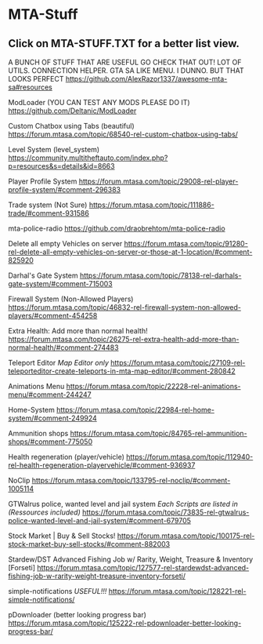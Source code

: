 # MTA-Stuff

Click on MTA-STUFF.TXT for a better list view. 
--------------------------------------------------------

A BUNCH OF STUFF THAT ARE USEFUL GO CHECK THAT OUT! LOT OF UTILS. CONNECTION HELPER. GTA SA LIKE MENU. I DUNNO. BUT THAT LOOKS  PERFECT
https://github.com/AlexRazor1337/awesome-mta-sa#resources

ModLoader (YOU CAN TEST ANY MODS PLEASE DO IT)
https://github.com/Deltanic/ModLoader

Custom Chatbox using Tabs (beautiful)
https://forum.mtasa.com/topic/68540-rel-custom-chatbox-using-tabs/

Level System (level_system)
https://community.multitheftauto.com/index.php?p=resources&s=details&id=8663

Player Profile System
https://forum.mtasa.com/topic/29008-rel-player-profile-system/#comment-296383

Trade system (Not Sure)
https://forum.mtasa.com/topic/111886-trade/#comment-931586

mta-police-radio
https://github.com/draobrehtom/mta-police-radio

Delete all empty Vehicles on server
https://forum.mtasa.com/topic/91280-rel-delete-all-empty-vehicles-on-server-or-those-at-1-location/#comment-825920

Darhal's Gate System
https://forum.mtasa.com/topic/78138-rel-darhals-gate-system/#comment-715003

Firewall System (Non-Allowed Players)
https://forum.mtasa.com/topic/46832-rel-firewall-system-non-allowed-players/#comment-454258

Extra Health: Add more than normal health!
https://forum.mtasa.com/topic/26275-rel-extra-health-add-more-than-normal-health/#comment-274483

Teleport Editor *Map Editor only*
https://forum.mtasa.com/topic/27109-rel-teleporteditor-create-teleports-in-mta-map-editor/#comment-280842

Animations Menu
https://forum.mtasa.com/topic/22228-rel-animations-menu/#comment-244247

Home-System
https://forum.mtasa.com/topic/22984-rel-home-system/#comment-249924

Ammunition shops
https://forum.mtasa.com/topic/84765-rel-ammunition-shops/#comment-775050

Health regeneration (player/vehicle)
https://forum.mtasa.com/topic/112940-rel-health-regeneration-playervehicle/#comment-936937

NoClip 
https://forum.mtasa.com/topic/133795-rel-noclip/#comment-1005114

GTWalrus police, wanted level and jail system *Each Scripts are listed in (Ressources included)*
https://forum.mtasa.com/topic/73835-rel-gtwalrus-police-wanted-level-and-jail-system/#comment-679705

Stock Market | Buy & Sell Stocks!
https://forum.mtasa.com/topic/100175-rel-stock-market-buy-sell-stocks/#comment-882003

Stardew/DST Advanced Fishing Job w/ Rarity, Weight, Treasure & Inventory [Forseti]
https://forum.mtasa.com/topic/127577-rel-stardewdst-advanced-fishing-job-w-rarity-weight-treasure-inventory-forseti/

simple-notifications *USEFUL!!!*
https://forum.mtasa.com/topic/128221-rel-simple-notifications/

pDownloader (better looking progress bar)
https://forum.mtasa.com/topic/125222-rel-pdownloader-better-looking-progress-bar/
